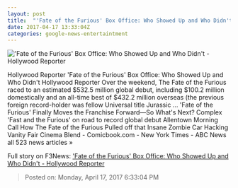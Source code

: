 ```yaml
---
layout: post
title:  "'Fate of the Furious' Box Office: Who Showed Up and Who Didn't - Hollywood Reporter"
date: 2017-04-17 13:33:04Z
categories: google-news-entertaintment
---
```


!['Fate of the Furious' Box Office: Who Showed Up and Who Didn't - Hollywood Reporter](http://cdn2.thr.com/sites/default/files/2017/04/2473_tpt_00173arv2_-_h_2017.jpg)

Hollywood Reporter 'Fate of the Furious' Box Office: Who Showed Up and Who Didn't Hollywood Reporter Over the weekend, The Fate of the Furious raced to an estimated $532.5 million global debut, including $100.2 million domestically and an all-time best of $432.2 million overseas (the previous foreign record-holder was fellow Universal title Jurassic ... 'Fate of the Furious' Finally Moves the Franchise Forward—So What's Next? Complex 'Fast and the Furious' on road to record global debut Allentown Morning Call How The Fate of the Furious Pulled off that Insane Zombie Car Hacking Vanity Fair Cinema Blend - Comicbook.com - New York Times - ABC News all 523 news articles »


Full story on F3News: ['Fate of the Furious' Box Office: Who Showed Up and Who Didn't - Hollywood Reporter](http://www.f3nws.com/n/Jra4tD)

> Posted on: Monday, April 17, 2017 6:33:04 PM
